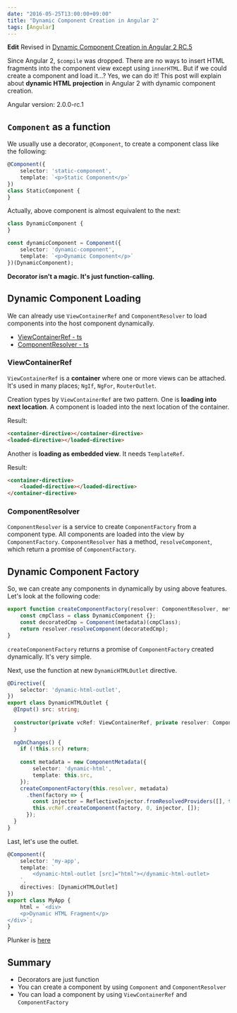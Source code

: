 ```yaml
---
date: "2016-05-25T13:00:00+09:00"
title: "Dynamic Component Creation in Angular 2"
tags: [Angular]
---
```


**Edit**
Revised in [Dynamic Component Creation in Angular 2 RC.5](/post/dynamic-component-creation-in-angular-2-rc-5/)


Since Angular 2, `$compile` was dropped. 
There are no ways to insert HTML fragments into the component view except using `innerHTML`.
But if we could create a component and load it...? Yes, we can do it!
This post will explain about **dynamic HTML projection** in Angular 2 with dynamic component creation.

Angular version: 2.0.0-rc.1

<!--more-->

## `Component` as a function

We usually use a decorator, `@Component`, to create a component class like the following:

```ts
@Component({
    selector: 'static-component',
    template: `<p>Static Component</p>`
})
class StaticComponent {
}
```

Actually, above component is almost equivalent to the next:

```ts
class DynamicComponent {
}

const dynamicComponent = Component({
    selector: 'dynamic-component',
    template: `<p>Dynamic Component</p>`
})(DynamicComponent);
```

**Decorator isn't a magic. It's just function-calling.**

## Dynamic Component Loading

We can already use `ViewContainerRef` and `ComponentResolver` to load components into the host component dynamically.

- [ViewContainerRef - ts](https://angular.io/docs/ts/latest/api/core/index/ViewContainerRef-class.html)
- [ComponentResolver - ts](https://angular.io/docs/ts/latest/api/core/index/ComponentResolver-class.html)

### ViewContainerRef
`ViewContainerRef` is a **container** where one or more views can be attached.
It's used in many places; `NgIf`, `NgFor`, `RouterOutlet`.

Creation types by `ViewContainerRef` are two pattern.
One is **loading into next location**. A component is loaded into the next location of the container.

Result: 

```html
<container-directive></container-directive>
<loaded-directive></loaded-directive>
```

Another is **loading as embedded view**. It needs `TemplateRef`.

Result: 

```html
<container-directive>
    <loaded-directive></loaded-directive>
</container-directive>
```

### ComponentResolver
`ComponentResolver` is a service to create `ComponentFactory` from a component type. 
All components are loaded into the view by `ComponentFactory`. 
`ComponentResolver` has a method, `resolveComponent`, which return a promise of `ComponentFactory`.

## Dynamic Component Factory

So, we can create any components in dynamically by using above features.
Let's look at the following code:

```ts
export function createComponentFactory(resolver: ComponentResolver, metadata: ComponentMetadata): Promise<ComponentFactory<any>> {
    const cmpClass = class DynamicComponent {};
    const decoratedCmp = Component(metadata)(cmpClass);
    return resolver.resolveComponent(decoratedCmp);
}
``` 

`createComponentFactory` returns a promise of `ComponentFactory` created dynamically. It's very simple.

Next, use the function at new `DynamicHTMLOutlet` directive.

```ts
@Directive({
    selector: 'dynamic-html-outlet',
})
export class DynamicHTMLOutlet {
  @Input() src: string;
  
  constructor(private vcRef: ViewContainerRef, private resolver: ComponentResolver) {
  }
  
  ngOnChanges() {
    if (!this.src) return;
    
    const metadata = new ComponentMetadata({
        selector: 'dynamic-html',
        template: this.src,
    });
    createComponentFactory(this.resolver, metadata)
      .then(factory => {
        const injector = ReflectiveInjector.fromResolvedProviders([], this.vcRef.parentInjector);
        this.vcRef.createComponent(factory, 0, injector, []);
      });
  }
}
```

Last, let's use the outlet.

```ts
@Component({
    selector: 'my-app',
    template: `
        <dynamic-html-outlet [src]="html"></dynamic-html-outlet>
    `,
    directives: [DynamicHTMLOutlet]
})
export class MyApp {
    html = `<div>
    <p>Dynamic HTML Fragment</p>
</div>`;
}
```

Plunker is [here](http://plnkr.co/edit/HCz7Kc)

## Summary

- Decorators are just function
- You can create a component by using `Component` and `ComponentResolver`
- You can load a component by using `ViewContainerRef` and `ComponentFactory`

